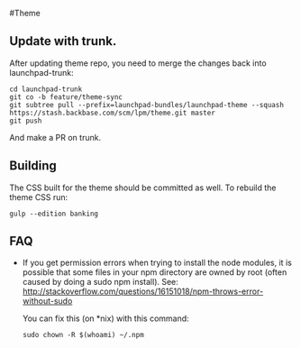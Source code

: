 #Theme

## Update with trunk.

After updating theme repo, you need to merge the changes back into launchpad-trunk:

```
cd launchpad-trunk
git co -b feature/theme-sync
git subtree pull --prefix=launchpad-bundles/launchpad-theme --squash https://stash.backbase.com/scm/lpm/theme.git master
git push
```

And make a PR on trunk.

## Building

The CSS built for the theme should be committed as well. To rebuild the theme CSS run:

```
gulp --edition banking
```

## FAQ

 - If you get permission errors when trying to install the node modules, it is possible that some files in your npm directory are owned by root (often caused by doing a sudo npm install).
   See: http://stackoverflow.com/questions/16151018/npm-throws-error-without-sudo

   You can fix this (on *nix) with this command:

   `sudo chown -R $(whoami) ~/.npm`
